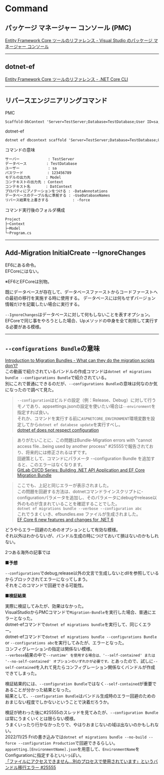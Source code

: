 # Command

## パッケージ マネージャー コンソール (PMC)

[Entity Framework Core ツールのリファレンス - Visual Studio のパッケージ マネージャー コンソール](https://learn.microsoft.com/ja-jp/ef/core/cli/powershell)  

---

## dotnet-ef

[Entity Framework Core ツールのリファレンス - .NET Core CLI](https://learn.microsoft.com/ja-jp/ef/core/cli/dotnet)  

---

## リバースエンジニアリングコマンド

PMC

``` txt
Scaffold-DbContext 'Server=TestServer;Database=TestDatabase;User ID=sa;Password=123456789' Microsoft.EntityFrameworkCore.SqlServer -OutputDir Model -ContextDir Context -Context DatContext -DataAnnotations -UseDatabaseNames -Force
```

dotnet-ef

``` txt
dotnet ef dbcontext scaffold 'Server=TestServer;Database=TestDatabase;User ID=sa;Password=123456789' Microsoft.EntityFrameworkCore.SqlServer -o Entity --context-dir Context --context DatContext --data-annotations --use-database-names --force
```

コマンドの意味

``` txt
サーバー             : TestServer
データベース         : TestDatabase
ユーザー             : sa
パスワード           : 123456789
モデルの出力先       : Model
コンテキストの出力先 : Context
コンテキスト名       : DatContext
プロパティにアノテーションをつける : -DataAnnotations
データベースのテーブル名に準拠する : -UseDatabaseNames
リバース結果を上書きする           : -force
```

コマンド実行後のフォルダ構成

``` txt
Project
├─Context
├─Model
└─Program.cs
```

---

## Add-Migration InitialCreate --IgnoreChanges

EF6にある命令。  
EFCoreにはない。  

※EF6とEFCoreは別物。  

既にデータベースが存在して、データベースファーストからコードファーストへの最初の移行を実施する時に使用する。
データベースには何もせずバージョン情報だけを記載したい場合に実行する。  

`--IgnoreChanges`はデータベースに対して何もしないことを表すオプション。  
EFCoreで同じ事をやろうとした場合、Upメソッドの中身を全て削除して実行する必要がある模様。  

---

## `--configurations Bundle`の意味

[Introduction to Migration Bundles - What can they do the migration scripts don't?](https://www.youtube.com/watch?v=mBxSONeKbPk)  
この動画で紹介されているバンドルの作成コマンドは`dotnet ef migrations bundle --configurations Bundle`で紹介されている。  
別にこれで普通にできるのだが、`--configurations Bundle`の意味は何なのか気になったので調べて見た。  

>`--configuration`はビルドの設定（例：Release、Debug）に対して行うモノであり、appsettings.jsonの設定を使いたい場合は`--environment`を指定すれば良い。  
それか、コマンドを実行する前に`ASPNETCORE_ENVIRONMENT`環境変数を設定してから`dotnet ef databese update`を実行すべし。  
[dotnet ef does not respect configuration](https://stackoverflow.com/questions/52665058/dotnet-ef-does-not-respect-configuration)  

<!--  -->
>ありがたいことに、この問題はBundle-Migration errors with "cannot access file...being used by another process" #25555で報告されており、将来的には修正されるはずです。  
回避策として、コマンドにパラメータ --configuration Bundle を追加すると、このエラーはなくなります。  
[GitLab CI/CD Series: Building .NET API Application and EF Core Migration Bundle](https://maciejz.dev/gitlab-ci-cd-series-building-net-api-application-and-ef-core-migration-bundle/)  

<!--  -->
>ここでも、上記と同じエラーが表示されました。  
この問題を回避する方法は、dotnetコマンドラインスクリプトに-configurationパラメータを追加し、そのパラメータにdebugやrelease以外のものが含まれていることを確認することでした。  
`dotnet ef migrations bundle --verbose --configuration abc`  
これでうまくいき、efbundles.exe ファイルが生成されました。  
[EF Core 6 new features and changes for .NET 6](https://www.roundthecode.com/dotnet/entity-framework/ef-core-6-new-features-and-changes-for-net-6)  

どうやらエラー回避のためのオプションとして有効な模様。  
それ以外はわからないが、バンドル生成の時につけておいて損はないのかもしれない。  

2つある海外の記事では

■**予想**  

`--configurations`でdebug,release以外の文言で生成しないとdllを参照しているからブロックされてエラーになってしまう。  
それをこのコマンドで回避できる可能性。  

■**検証結果**  

実際に検証してみたが、効果はなかった。  
VisualStudioからPMCコマンドで`Migration-Bundle`を実行した場合、普通にエラーとなった。  
dotnet-efコマンドで`dotnet ef migrations bundle`を実行して、同じくエラー。  
dotnet-efコマンドで`dotnet ef migrations bundle --configurations Bundle` or `--configurations abc`を実行してみたが、エラーとなった。  
コンフィグレーションの指定は関係ない模様。  
`--verbose`結果の中で`--runtime' を使用する場合は、'--self-contained' または '--no-self-contained' オプションのいずれかが必要です。`とあったので、試しに`--self-contained`を入れて見たらコンフィグレーション関係なくバンドルが作成できてしまった。  

検証結果的には、`--configuration Bundle`ではなく`--self-contained`が重要であることが分かった結果となった。  
結果として、`--configuration Bundle`はバンドル生成時のエラー回避のためのおまじない程度でしかないということで決着だろうか。  

検証が終わった後に#25555のスレッドを見てみたが、`--configuration Bundle`は常にうまくいくとは限らない模様。  
うまくいったり行かなかったりで、やはりおまじないの域は出ないのかもしれない。  
2022/11/25 Friの書き込みでは`dotnet ef migrations bundle --no-build --force --configuration Production`で回避できるらしい。  
`appsetting.[EnvironmentName].json`を用意して、`EnvironmentName`をConfigurationに指定するといいっぽい。  
[「ファイルにアクセスできません...別のプロセスで使用されています」というバンドル移行エラー #25555](https://github.com/dotnet/efcore/issues/25555)  
